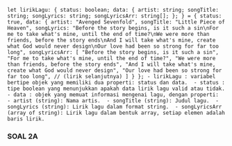 `let lirikLagu: {
    status: boolean;
    data: {
        artist: string;
        songTitle: string;
        songLyrics: string;
        songLyricsArr: string[];
    };
} = {
    status: true,
    data: {
        artist: "Avenged Sevenfold",
        songTitle: "Little Piece of Heaven",
        songLyrics: "Before the story begins, is it such a sin\nFor me to take what's mine, until the end of time?\nWe were more than friends, before the story ends\nAnd I will take what's mine, create what God would never design\nOur love had been so strong for far too long",
        songLyricsArr: [
            "Before the story begins, is it such a sin",
            "For me to take what's mine, until the end of time?",
            "We were more than friends, before the story ends",
            "And I will take what's mine, create what God would never design",
            "Our love had been so strong for far too long",
            // (lirik selanjutnya)
        ]
    }
};
    - lirikLagu : variabel bertipe objek yang memiliki dua properti: status dan data. 
    - status : tipe boolean yang menunjukkan apakah data lirik lagu valid atau tidak. 
    - data : objek yang memuat informasi mengenai lagu, dengan properti: 
        - artist (string): Nama artis. 
        - songTitle (string): Judul lagu. 
        - songLyrics (string): Lirik lagu dalam format string. 
        - songLyricsArr (array of string): Lirik lagu dalam bentuk array, setiap elemen adalah baris lirik.`

### SOAL 2A


